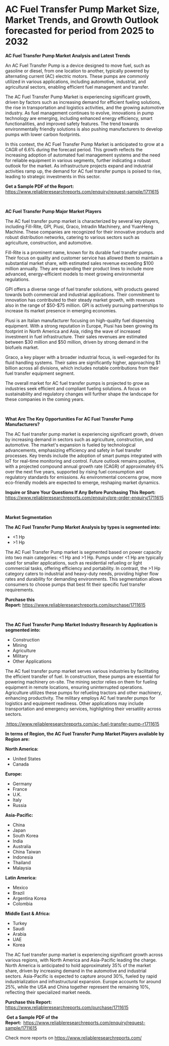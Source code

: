 <p><h1>AC Fuel Transfer Pump Market Size, Market Trends, and Growth Outlook forecasted for period from 2025 to 2032</h1></p><p><strong>AC Fuel Transfer Pump Market Analysis and Latest Trends</strong></p>
<p><p>An AC Fuel Transfer Pump is a device designed to move fuel, such as gasoline or diesel, from one location to another, typically powered by alternating current (AC) electric motors. These pumps are commonly utilized in various applications, including automotive, industrial, and agricultural sectors, enabling efficient fuel management and transfer.</p><p>The AC Fuel Transfer Pump Market is experiencing significant growth, driven by factors such as increasing demand for efficient fueling solutions, the rise in transportation and logistics activities, and the growing automotive industry. As fuel management continues to evolve, innovations in pump technology are emerging, including enhanced energy efficiency, smart functionalities, and improved safety features. The trend towards environmentally friendly solutions is also pushing manufacturers to develop pumps with lower carbon footprints.</p><p>In this context, the AC Fuel Transfer Pump Market is anticipated to grow at a CAGR of 6.6% during the forecast period. This growth reflects the increasing adoption of automated fuel management systems and the need for reliable equipment in various segments, further indicating a robust outlook for the market. As infrastructure projects expand and industrial activities ramp up, the demand for AC fuel transfer pumps is poised to rise, leading to strategic investments in this sector.</p></p>
<p><strong>Get a Sample PDF of the Report:&nbsp;</strong> <a href="https://www.reliableresearchreports.com/enquiry/request-sample/1711615?utm_campaign=38&utm_medium=2&utm_source=Github&utm_content=ia&utm_term=11012025&utm_id=ac-fuel-transfer-pump">https://www.reliableresearchreports.com/enquiry/request-sample/1711615</a></p>
<p>&nbsp;</p>
<p><strong>AC Fuel Transfer Pump Major Market Players</strong></p>
<p><p>The AC fuel transfer pump market is characterized by several key players, including Fill-Rite, GPI, Piusi, Graco, Intradin Machinery, and YuanHeng Machine. These companies are recognized for their innovative products and robust distribution networks, catering to various sectors such as agriculture, construction, and automotive.</p><p>Fill-Rite is a prominent name, known for its durable fuel transfer pumps. Their focus on quality and customer service has allowed them to maintain a substantial market share, with estimated sales revenue exceeding $100 million annually. They are expanding their product lines to include more advanced, energy-efficient models to meet growing environmental regulations.</p><p>GPI offers a diverse range of fuel transfer solutions, with products geared towards both commercial and industrial applications. Their commitment to innovation has contributed to their steady market growth, with revenues also in the range of $50-$75 million. GPI is actively pursuing partnerships to increase its market presence in emerging economies.</p><p>Piusi is an Italian manufacturer focusing on high-quality fuel dispensing equipment. With a strong reputation in Europe, Piusi has been growing its footprint in North America and Asia, riding the wave of increased investment in fuel infrastructure. Their sales revenues are estimated between $30 million and $50 million, driven by strong demand in the biofuels market.</p><p>Graco, a key player with a broader industrial focus, is well-regarded for its fluid handling systems. Their sales are significantly higher, approaching $1 billion across all divisions, which includes notable contributions from their fuel transfer equipment segment. </p><p>The overall market for AC fuel transfer pumps is projected to grow as industries seek efficient and compliant fueling solutions. A focus on sustainability and regulatory changes will further shape the landscape for these companies in the coming years.</p></p>
<p>&nbsp;</p>
<p><strong>What Are The Key Opportunities For AC Fuel Transfer Pump Manufacturers?</strong></p>
<p><p>The AC fuel transfer pump market is experiencing significant growth, driven by increasing demand in sectors such as agriculture, construction, and automotive. The market's expansion is fueled by technological advancements, emphasizing efficiency and safety in fuel transfer processes. Key trends include the adoption of smart pumps integrated with IoT for real-time monitoring and control. Future outlook remains positive, with a projected compound annual growth rate (CAGR) of approximately 6% over the next five years, supported by rising fuel consumption and regulatory standards for emissions. As environmental concerns grow, more eco-friendly models are expected to emerge, reshaping market dynamics.</p></p>
<p><strong>Inquire or Share Your Questions If Any Before Purchasing This Report:</strong> <a href="https://www.reliableresearchreports.com/enquiry/pre-order-enquiry/1711615?utm_campaign=38&utm_medium=2&utm_source=Github&utm_content=ia&utm_term=11012025&utm_id=ac-fuel-transfer-pump">https://www.reliableresearchreports.com/enquiry/pre-order-enquiry/1711615</a></p>
<p>&nbsp;</p>
<p><strong>Market Segmentation</strong></p>
<p><strong>The AC Fuel Transfer Pump Market Analysis by types is segmented into:</strong></p>
<p><ul><li><1 Hp</li><li>>1 Hp</li></ul></p>
<p><p>The AC Fuel Transfer Pump market is segmented based on power capacity into two main categories: <1 Hp and >1 Hp. Pumps under <1 Hp are typically used for smaller applications, such as residential refueling or light commercial tasks, offering efficiency and portability. In contrast, the >1 Hp category caters to industrial and heavy-duty needs, providing higher flow rates and durability for demanding environments. This segmentation allows consumers to choose pumps that best fit their specific fuel transfer requirements.</p></p>
<p><strong>Purchase this Report:&nbsp;</strong><a href="https://www.reliableresearchreports.com/purchase/1711615?utm_campaign=38&utm_medium=2&utm_source=Github&utm_content=ia&utm_term=11012025&utm_id=ac-fuel-transfer-pump">https://www.reliableresearchreports.com/purchase/1711615</a></p>
<p>&nbsp;</p>
<p><strong>The AC Fuel Transfer Pump Market Industry Research by Application is segmented into:</strong></p>
<p><ul><li>Construction</li><li>Mining</li><li>Agriculture</li><li>Military</li><li>Other Applications</li></ul></p>
<p><p>The AC fuel transfer pump market serves various industries by facilitating the efficient transfer of fuel. In construction, these pumps are essential for powering machinery on-site. The mining sector relies on them for fueling equipment in remote locations, ensuring uninterrupted operations. Agriculture utilizes these pumps for refueling tractors and other machinery, enhancing productivity. The military employs AC fuel transfer pumps for logistics and equipment readiness. Other applications may include transportation and emergency services, highlighting their versatility across sectors.</p></p>
<p><a href="https://www.reliableresearchreports.com/ac-fuel-transfer-pump-r1711615?utm_campaign=38&utm_medium=2&utm_source=Github&utm_content=ia&utm_term=11012025&utm_id=ac-fuel-transfer-pump">&nbsp;https://www.reliableresearchreports.com/ac-fuel-transfer-pump-r1711615</a></p>
<p><strong>In terms of Region, the AC Fuel Transfer Pump Market Players available by Region are:</strong></p>
<p>
    <p> <strong> North America: </strong>
        <ul>
            <li>United States</li>
            <li>Canada</li>
        </ul>
        </p> 
    <p> <strong> Europe: </strong>
        <ul>
            <li>Germany</li>
            <li>France</li>
            <li>U.K.</li>
            <li>Italy</li>
            <li>Russia</li>
        </ul>
        </p> 
    <p> <strong> Asia-Pacific: </strong>
        <ul>
            <li>China</li>
            <li>Japan</li>
            <li>South Korea</li>
            <li>India</li>
            <li>Australia</li>
            <li>China Taiwan</li>
            <li>Indonesia</li>
            <li>Thailand</li>
            <li>Malaysia</li>
        </ul>
        </p> 
    <p> <strong> Latin America: </strong>
        <ul>
            <li>Mexico</li>
            <li>Brazil</li>
            <li>Argentina Korea</li>
            <li>Colombia</li>
        </ul>
        </p> 
    <p> <strong> Middle East & Africa: </strong>
        <ul>
            <li>Turkey</li>
            <li>Saudi</li>
            <li>Arabia</li>
            <li>UAE</li>
            <li>Korea</li>
        </ul>
    </p>
    </p>
<p><p>The AC fuel transfer pump market is experiencing significant growth across various regions, with North America and Asia-Pacific leading the charge. North America is anticipated to hold approximately 35% of the market share, driven by increasing demand in the automotive and industrial sectors. Asia-Pacific is expected to capture around 30%, fueled by rapid industrialization and infrastructural expansion. Europe accounts for around 25%, while the USA and China together represent the remaining 10%, reflecting their specialized market needs.</p></p>
<p><strong>Purchase this Report: </strong><a href="https://www.reliableresearchreports.com/purchase/1711615?utm_campaign=38&utm_medium=2&utm_source=Github&utm_content=ia&utm_term=11012025&utm_id=ac-fuel-transfer-pump">https://www.reliableresearchreports.com/purchase/1711615</a></p>
<p>&nbsp;<strong>Get a Sample PDF of the Report:&nbsp;&nbsp;</strong><a href="https://www.reliableresearchreports.com/enquiry/request-sample/1711615?utm_campaign=38&utm_medium=2&utm_source=Github&utm_content=ia&utm_term=11012025&utm_id=ac-fuel-transfer-pump">https://www.reliableresearchreports.com/enquiry/request-sample/1711615</a></p>
<p><strong></strong></p>
<p>Check more reports on <a href="https://www.reliableresearchreports.com/?utm_campaign=38&utm_medium=2&utm_source=Github&utm_content=ia&utm_term=11012025&utm_id=ac-fuel-transfer-pump">https://www.reliableresearchreports.com/</a></p>